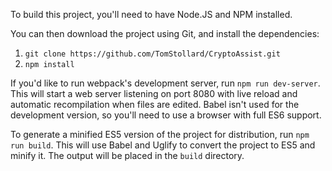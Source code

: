 To build this project, you'll need to have Node.JS and NPM installed.

You can then download the project using Git, and install the dependencies:

1. `git clone https://github.com/TomStollard/CryptoAssist.git`
2. `npm install`

If you'd like to run webpack's development server, run `npm run dev-server`. This will start a web server listening on port 8080 with live reload and automatic recompilation when files are edited.
Babel isn't used for the development version, so you'll need to use a browser with full ES6 support.

To generate a minified ES5 version of the project for distribution, run `npm run build`. This will use Babel and Uglify to convert the project to ES5 and minify it. The output will be placed in the `build` directory.
